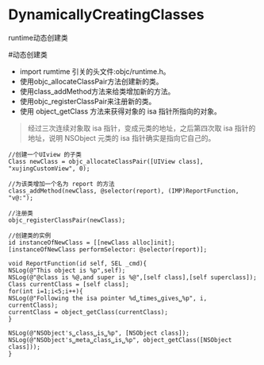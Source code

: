# DynamicallyCreatingClasses
runtime动态创建类

#动态创建类

-  import rumtime 引关的头文件:objc/runtime.h。
- 使用objc_allocateClassPair方法创建新的类。
- 使用class_addMethod方法来给类增加新的方法。
- 使用objc_registerClassPair来注册新的类。
- 使用 object_getClass 方法来获得对象的 isa 指针所指向的对象。

> 经过三次连续对象取 isa 指针，变成元类的地址，之后第四次取 isa 指针的地址，说明 NSObject 元类的 isa 指针确实是指向它自己的。


```
//创建一个UIview 的子类
Class newClass = objc_allocateClassPair([UIView class], "xujingCustomView", 0);

//为该类增加一个名为 report 的方法
class_addMethod(newClass, @selector(report), (IMP)ReportFunction, "v@:");

//注册类
objc_registerClassPair(newClass);

//创建类的实例
id instanceOfNewClass = [[newClass alloc]init];
[instanceOfNewClass performSelector: @selector(report)];

```

```
void ReportFunction(id self, SEL _cmd){
NSLog(@"This object is %p",self);
NSLog(@"@class is %@,and super is %@",[self class],[self superclass]);
Class currentClass = [self class];
for(int i=1;i<5;i++){
NSLog(@"Following the isa pointer %d␣times␣gives␣%p", i, currentClass);
currentClass = object_getClass(currentClass);
}

NSLog(@"NSObject's␣class␣is␣%p", [NSObject class]);
NSLog(@"NSObject's␣meta␣class␣is␣%p", object_getClass([NSObject class]));
}
```
